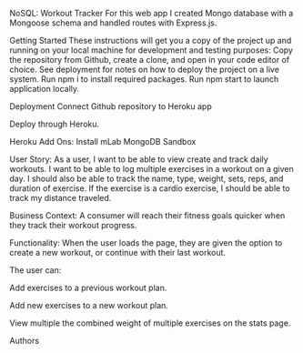 NoSQL: Workout Tracker
For this web app I created Mongo database with a Mongoose schema and handled routes with Express.js.

Getting Started
These instructions will get you a copy of the project up and running on your local machine for development and testing purposes: Copy the repository from Github, create a clone, and open in your code editor of choice. See deployment for notes on how to deploy the project on a live system. Run npm i to install required packages. Run npm start to launch application locally.

Deployment
Connect Github repository to Heroku app

Deploy through Heroku.

Heroku Add Ons: Install mLab MongoDB Sandbox

User Story:
As a user, I want to be able to view create and track daily workouts. I want to be able to log multiple exercises in a workout on a given day. I should also be able to track the name, type, weight, sets, reps, and duration of exercise. If the exercise is a cardio exercise, I should be able to track my distance traveled.

Business Context:
A consumer will reach their fitness goals quicker when they track their workout progress.

Functionality:
When the user loads the page, they are given the option to create a new workout, or continue with their last workout.

The user can:

Add exercises to a previous workout plan.

Add new exercises to a new workout plan.

View multiple the combined weight of multiple exercises on the stats page.

Authors
